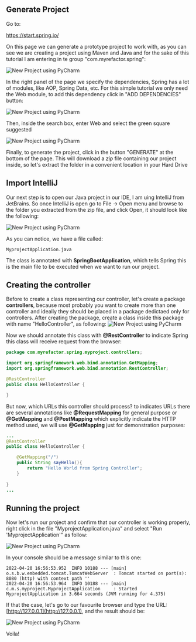 ## Generate Project
Go to:

https://start.spring.io/

On this page we can generate a prototype project to work with, as you can see we are creating a project using Maven and Java and for the sake of this tutorial I am entering in te group "com.myrefactor.spring":

![New Project using PyCharm](https://drive.google.com/uc?id=1RJirQozB3p6Dg1KtcnH9SsYR7K5zoKAv)

In the right panel of the page we specify the dependencies, Spring has a lot of modules, like AOP, Spring Data, etc. For this simple tutorial we only need the Web module, to add this dependency click in "ADD DEPENDENCIES" button:

![New Project using PyCharm](https://drive.google.com/uc?id=1CVdGn6L7spxTJleJ3kx0C27QY3kD0LKA)

Then, inside the search box, enter Web and select the green square suggested

![New Project using PyCharm](https://drive.google.com/uc?id=1oyWnAMRckcU8TqMWVYiNjekU-Yx6DtLp)

Finally, to generate the project, click in the button "GENERATE" at the bottom of the page. This will download a *zip* file containing our project inside, so let's extract the folder in a convenient location in your Hard Drive

## Import IntelliJ

Our next step is to open our Java project in our IDE, I am uing IntelliJ from JetBrains. So once IntelliJ is open go to File -> Open menu and browse to the folder you extracted from the zip file, and click Open, it should look like the following:

![New Project using PyCharm](https://drive.google.com/uc?id=1DmVSyQD1CO-vgipWNlMJpCVEtte0Aaeq)

As you can notice, we have a file called:
```commandline
MyprojectApplication.java
```
The class is annotated with **SpringBootApplication**, which tells Spring this is the main file to be executed when we want to run our project.

## Creating the controller

Before to create a class representing our controller, let's create a package **controllers**, because most probably you want to create more than one controller and ideally they should be placed in a package dedictaed only for controllers. After creating the package, create a class inside this package with name "HelloController", as following:
![New Project using PyCharm](https://drive.google.com/uc?id=1VLsiTn2aEbQwiuOIFQsON_jOqk1MHROm)

Now we should annotate this class with **@RestController** to indicate Spring this class will receive request from the browser:

```java
package com.myrefactor.spring.myproject.controllers;

import org.springframework.web.bind.annotation.GetMapping;
import org.springframework.web.bind.annotation.RestController;

@RestController
public class HelloController {

}
```

But now, which URLs this controller should process? to indicates URLs there are several annotations like **@RequestMapping** for general purpose or **@GetMapping** and **@PostMapping** which explicitly indicate the HTTP method used, we will use **@GetMapping** just for demonstration purposes:

```java
...
@RestController
public class HelloController {

    @GetMapping("/")
    public String sayHello(){
        return "Hello World from Spring Controller";
    }
    
}
...
```

## Running the project

Now let's run our project and confirm that our controller is working properly, right click in the file "MyprojectApplication.java" and select "Run 'MyprojectApplication'" as follow:

![New Project using PyCharm](https://drive.google.com/uc?id=1TYC8nTizHdyVtxK45V0rV4x8MiyXXDbO)

In your console should be a message similar to this one:
```commandline
2022-04-20 16:56:53.952  INFO 10188 --- [main] o.s.b.w.embedded.tomcat.TomcatWebServer  : Tomcat started on port(s): 8080 (http) with context path ''
2022-04-20 16:56:53.964  INFO 10188 --- [main] c.m.s.myproject.MyprojectApplication     : Started MyprojectApplication in 3.664 seconds (JVM running for 4.375)
```
If that the case, let's go to our favourite browser and type the URL: [http://127.0.0.1](http://127.0.0.1), and the result should be:

![New Project using PyCharm](https://drive.google.com/uc?id=18leaWgojc8rjeJlSPnTeRZNdLbbXh760)

Voila!
